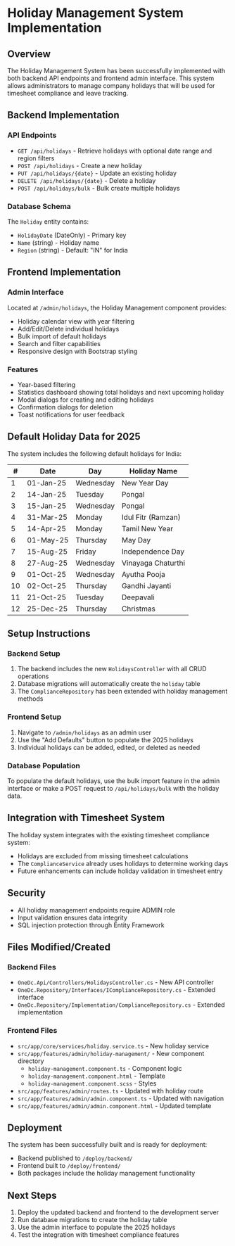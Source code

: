 # Holiday Management System Implementation

## Overview
The Holiday Management System has been successfully implemented with both backend API endpoints and frontend admin interface. This system allows administrators to manage company holidays that will be used for timesheet compliance and leave tracking.

## Backend Implementation

### API Endpoints
- `GET /api/holidays` - Retrieve holidays with optional date range and region filters
- `POST /api/holidays` - Create a new holiday
- `PUT /api/holidays/{date}` - Update an existing holiday
- `DELETE /api/holidays/{date}` - Delete a holiday
- `POST /api/holidays/bulk` - Bulk create multiple holidays

### Database Schema
The `Holiday` entity contains:
- `HolidayDate` (DateOnly) - Primary key
- `Name` (string) - Holiday name
- `Region` (string) - Default: "IN" for India

## Frontend Implementation

### Admin Interface
Located at `/admin/holidays`, the Holiday Management component provides:
- Holiday calendar view with year filtering
- Add/Edit/Delete individual holidays
- Bulk import of default holidays
- Search and filter capabilities
- Responsive design with Bootstrap styling

### Features
- Year-based filtering
- Statistics dashboard showing total holidays and next upcoming holiday
- Modal dialogs for creating and editing holidays
- Confirmation dialogs for deletion
- Toast notifications for user feedback

## Default Holiday Data for 2025

The system includes the following default holidays for India:

| # | Date | Day | Holiday Name |
|---|------|-----|--------------|
| 1 | 01-Jan-25 | Wednesday | New Year Day |
| 2 | 14-Jan-25 | Tuesday | Pongal |
| 3 | 15-Jan-25 | Wednesday | Pongal |
| 4 | 31-Mar-25 | Monday | Idul Fitr (Ramzan) |
| 5 | 14-Apr-25 | Monday | Tamil New Year |
| 6 | 01-May-25 | Thursday | May Day |
| 7 | 15-Aug-25 | Friday | Independence Day |
| 8 | 27-Aug-25 | Wednesday | Vinayaga Chaturthi |
| 9 | 01-Oct-25 | Wednesday | Ayutha Pooja |
| 10 | 02-Oct-25 | Thursday | Gandhi Jayanti |
| 11 | 21-Oct-25 | Tuesday | Deepavali |
| 12 | 25-Dec-25 | Thursday | Christmas |

## Setup Instructions

### Backend Setup
1. The backend includes the new `HolidaysController` with all CRUD operations
2. Database migrations will automatically create the `holiday` table
3. The `ComplianceRepository` has been extended with holiday management methods

### Frontend Setup
1. Navigate to `/admin/holidays` as an admin user
2. Use the "Add Defaults" button to populate the 2025 holidays
3. Individual holidays can be added, edited, or deleted as needed

### Database Population
To populate the default holidays, use the bulk import feature in the admin interface or make a POST request to `/api/holidays/bulk` with the holiday data.

## Integration with Timesheet System

The holiday system integrates with the existing timesheet compliance system:
- Holidays are excluded from missing timesheet calculations
- The `ComplianceService` already uses holidays to determine working days
- Future enhancements can include holiday validation in timesheet entry

## Security
- All holiday management endpoints require ADMIN role
- Input validation ensures data integrity
- SQL injection protection through Entity Framework

## Files Modified/Created

### Backend Files
- `OneDc.Api/Controllers/HolidaysController.cs` - New API controller
- `OneDc.Repository/Interfaces/IComplianceRepository.cs` - Extended interface
- `OneDc.Repository/Implementation/ComplianceRepository.cs` - Extended implementation

### Frontend Files
- `src/app/core/services/holiday.service.ts` - New holiday service
- `src/app/features/admin/holiday-management/` - New component directory
  - `holiday-management.component.ts` - Component logic
  - `holiday-management.component.html` - Template
  - `holiday-management.component.scss` - Styles
- `src/app/features/admin/routes.ts` - Updated with holiday route
- `src/app/features/admin/admin.component.ts` - Updated with navigation
- `src/app/features/admin/admin.component.html` - Updated template

## Deployment
The system has been successfully built and is ready for deployment:
- Backend published to `/deploy/backend/`
- Frontend built to `/deploy/frontend/`
- Both packages include the holiday management functionality

## Next Steps
1. Deploy the updated backend and frontend to the development server
2. Run database migrations to create the holiday table
3. Use the admin interface to populate the 2025 holidays
4. Test the integration with timesheet compliance features
